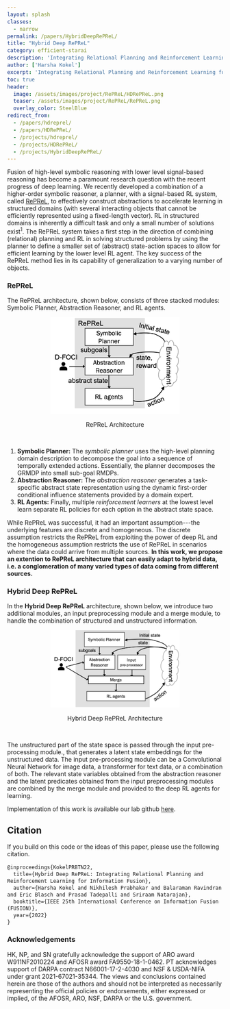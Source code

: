 ```yaml
---
layout: splash
classes:
  - narrow
permalink: /papers/HybridDeepRePReL/
title: "Hybrid Deep RePReL"
category: efficient-starai
description: 'Integrating Relational Planning and Reinforcement Learning for Information Fusion, by Harsha Kokel, Nikhilesh Prabhakar, Balaraman Ravindran, Eric Blasch, Prasad Tadepalli, Sriraam Natarajan, In FUSION 2022'
author: ['Harsha Kokel']
excerpt: 'Integrating Relational Planning and Reinforcement Learning for Information Fusion <br><i>Harsha Kokel, Nikhilesh Prabhakar, Balaraman Ravindran, Eric Blasch, Prasad Tadepalli, Sriraam Natarajan</i><br/><br/>{::nomarkdown}  <a href="/assets/pdfs/Kokel_FUSION22.pdf" class="btn btn--light-outline btn--large"><i class="fas fa-file-pdf"></i> Paper</a>  <a href="https://github.com/starling-lab/DeepRePReL" class="btn btn--light-outline btn--large"><i class="fas fa-code"></i> Code</a>{:/nomarkdown}'
toc: true
header:
  image: /assets/images/project/RePReL/HDRePReL.png
  teaser: /assets/images/project/RePReL/RePReL.png
  overlay_color: SteelBlue  
redirect_from:
  - /papers/hdreprel/
  - /papers/HDRePReL/
  - /projects/hdreprel/
  - /projects/HDRePReL/
  - /projects/HybridDeepRePReL/
---
```



Fusion of high-level symbolic reasoning with lower level signal-based reasoning has become a paramount research question with the recent progress of deep learning. We recently  developed a  combination of a higher-order symbolic reasoner, a planner, with a signal-based RL system, called [RePReL](/papers/RePReL/), to effectively construct abstractions to accelerate learning in  structured domains (with several interacting objects that cannot be efficiently represented using a fixed-length vector). RL in structured domains is inherently a difficult task and only a small number of solutions exist<sup>1</sup>. The RePReL system takes a first step in the direction of combining (relational) planning and RL in solving structured problems by using the planner to define a smaller set of (abstract) state-action spaces to allow for efficient learning by the lower level RL agent. The key success of the RePReL method lies in its capability of generalization to a varying number of objects.



### RePReL 

The RePReL architecture, shown below, consists of three stacked modules:  Symbolic Planner, Abstraction Reasoner, and RL agents. 



<div align="center" >
        <img src="/assets/images/project/RePReL/RePReL.png"  width="300"  />
        <p style="text-align:center;">RePReL Architecture</p>
</div>  
<br>  

1. **Symbolic Planner:** The *symbolic planner* uses the high-level planning domain description to decompose the goal into a sequence of temporally extended actions. Essentially, the planner decomposes the GRMDP into small sub-goal RMDPs.
2. **Abstraction Reasoner:**   The *abstraction reasoner* generates a task-specific abstract state representation using the dynamic first-order conditional influence statements provided by a domain expert.
3. **RL Agents:** Finally, multiple *reinforcement learners* at the lowest level learn separate RL policies for each option in the abstract state space. 



While RePReL was successful, it had an important assumption---the underlying features are discrete and homogeneous. The discrete assumption restricts the RePReL from exploiting the power of deep RL and the homogeneous assumption restricts the use of RePReL in scenarios where the data could arrive from multiple sources. 
**In this work, we propose an extention to RePReL architecture that can easily adapt to hybrid data, i.e. a conglomeration of many varied types of data coming from different sources.**


### Hybrid Deep RePReL 

In the **Hybrid Deep RePReL** architecture, shown below, we introduce two additional modules, an input preprocessing module and a merge module, to handle the combination of structured and unstructured information. 

<div align="center" >
        <img src="/assets/images/project/RePReL/HDRePReL.png"  width="300"  />
        <p style="text-align:center;">Hybrid Deep RePReL Architecture</p>
</div>  
<br>  


The unstructured part of the state space is passed through the input pre-processing module., that generates a latent state embeddings for the unstructured data. The input pre-processing module can be a Convolutional Neural Network for image data, a transformer for text data, or a combination of both.  The relevant state variables obtained from the abstraction reasoner and the latent predicates obtained from the input preprocessing modules are combined by the merge module and provided to the deep RL agents for learning.


Implementation of this work is available our lab github [here](https://github.com/starling-lab/DeepRePReL).


## Citation

If you build on this code or the ideas of this paper, please use the following citation.

```
@inproceedings{KokelPRBTN22,
  title={Hybrid Deep RePReL: Integrating Relational Planning and Reinforcement Learning for Information Fusion},
  author={Harsha Kokel and Nikhilesh Prabhakar and Balaraman Ravindran and Eric Blasch and Prasad Tadepalli and Sriraam Natarajan},
  booktitle={IEEE 25th International Conference on Information Fusion (FUSION)}, 
  year={2022}
}
```

### Acknowledgements

HK, NP, and SN gratefully acknowledge the support of ARO award W911NF2010224 and AFOSR award FA9550-18-1-0462. PT acknowledges support of DARPA contract N66001-17-2-4030 and NSF & USDA-NIFA under grant 2021-67021-35344. The views and conclusions contained herein are those of the authors and should not be interpreted as necessarily representing the official policies or endorsements, either expressed or implied, of the AFOSR, ARO, NSF, DARPA or the U.S. government.


